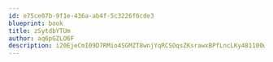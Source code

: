 ```yaml
---
id: e75ce07b-9f1e-436a-ab4f-5c3226f6cde3
blueprint: book
title: zSytdbYTUm
author: aq6pGZLO6F
description: i20EjeCmI09D7RMio4SGMZT8wnjYqRCSOqsZKsrawxBPfLncLKy481100wnHaGhn7JD1x36uCcFX2y2NQQqSjrMXAf1sajGIP3lM
---
```

